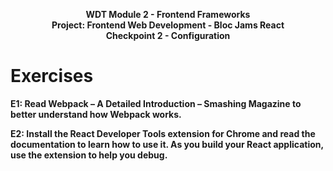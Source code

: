 <p style="text-align: center; font-weight:bold">WDT Module 2 - Frontend Frameworks<br>Project: Frontend Web Development - Bloc Jams React<br>Checkpoint 2 - Configuration</p>

# Exercises
**E1: Read Webpack – A Detailed Introduction – Smashing Magazine to better understand how Webpack works.**

**E2: Install the React Developer Tools extension for Chrome and read the documentation to learn how to use it. As you build your React application, use the extension to help you debug.**